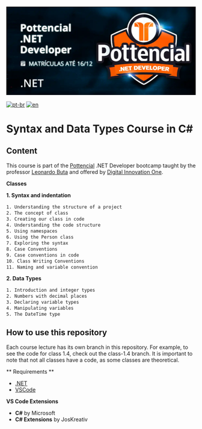 ![](https://github.com/antoniomarcelino/curso-sintaxe-e-tipos-de-dados-em-c-sharp/blob/master/capa-curso.png)

[![pt-br](https://img.shields.io/badge/lang-pt--br-green.svg)](https://github.com/antoniomarcelino/curso-sintaxe-e-tipos-de-dados-em-c-sharp/blob/master/README.md) 
[![en](https://img.shields.io/badge/lang-en-red.svg)](https://github.com/antoniomarcelino/curso-sintaxe-e-tipos-de-dados-em-c-sharp/blob/master/README.en.md)

# Syntax and Data Types Course in C#

## Content

This course is part of the [Pottencial](https://pottencial.com.br) .NET Developer bootcamp taught by the professor [Leonardo Buta](https://www.linkedin.com/in/leonardo-buta/) and offered by [Digital Innovation One](https://www.dio.me).

**Classes**

**1. Syntax and indentation**

    1. Understanding the structure of a project
    2. The concept of class
    3. Creating our class in code
    4. Understanding the code structure
    5. Using namespaces
    6. Using the Person class
    7. Exploring the syntax
    8. Case Conventions
    9. Case conventions in code
    10. Class Writing Conventions
    11. Naming and variable convention

**2. Data Types**

    1. Introduction and integer types
    2. Numbers with decimal places
    3. Declaring variable types
    4. Manipulating variables
    5. The DateTime type

## How to use this repository
Each course lecture has its own branch in this repository. For example, to see the code for class 1.4, check out the class-1.4 branch. It is important to note that not all classes have a code, as some classes are theoretical.

** Requirements **
* [.NET](https://dotnet.microsoft.com/en-us/download)
* [VSCode](https://code.visualstudio.com/download)

**VS Code Extensions**
* **C#** by Microsoft
* **C# Extensions** by JosKreativ
